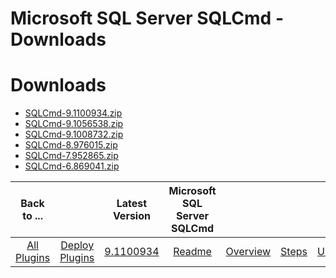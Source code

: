
Microsoft SQL Server SQLCmd - Downloads
=======================================

# Downloads

- [SQLCmd-9.1100934.zip](https://raw.githubusercontent.com/UrbanCode/IBM-UCD-PLUGINS/main/files/SQLCmd/SQLCmd-9.1100934.zip)
- [SQLCmd-9.1056538.zip](https://raw.githubusercontent.com/UrbanCode/IBM-UCD-PLUGINS/main/files/SQLCmd/SQLCmd-9.1056538.zip)
- [SQLCmd-9.1008732.zip](https://raw.githubusercontent.com/UrbanCode/IBM-UCD-PLUGINS/main/files/SQLCmd/SQLCmd-9.1008732.zip)
- [SQLCmd-8.976015.zip](https://raw.githubusercontent.com/UrbanCode/IBM-UCD-PLUGINS/main/files/SQLCmd/SQLCmd-8.976015.zip)
- [SQLCmd-7.952865.zip](https://raw.githubusercontent.com/UrbanCode/IBM-UCD-PLUGINS/main/files/SQLCmd/SQLCmd-7.952865.zip)
- [SQLCmd-6.869041.zip](https://raw.githubusercontent.com/UrbanCode/IBM-UCD-PLUGINS/main/files/SQLCmd/SQLCmd-6.869041.zip)

|Back to ...||Latest Version|Microsoft SQL Server SQLCmd ||||
| :---: | :---: | :---: | :---: | :---: | :---: | :---: |
|[All Plugins](../../index.md)|[Deploy Plugins](../README.md)|[9.1100934](https://raw.githubusercontent.com/UrbanCode/IBM-UCD-PLUGINS/main/files/SQLCmd/SQLCmd-9.1100934.zip)|[Readme](README.md)|[Overview](overview.md)|[Steps](steps.md)|[Usage](usage.md)|
